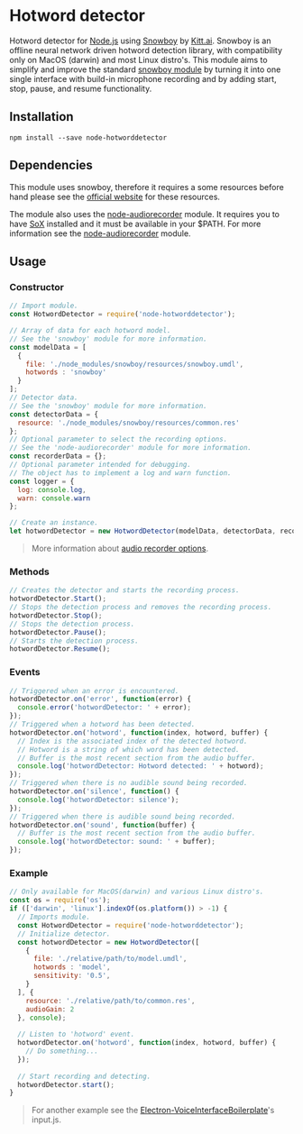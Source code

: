 # Hotword detector
Hotword detector for [Node.js](https://nodejs.org/) using [Snowboy](https://snowboy.kitt.ai/) by [Kitt.ai](https://kitt.ai/). Snowboy is an offline neural network driven hotword detection library, with compatibility only on MacOS (darwin) and most Linux distro's. This module aims to simplify and improve the standard [snowboy module](https://github.com/Kitt-AI/snowboy) by turning it into one single interface with build-in microphone recording and by adding start, stop, pause, and resume functionality.

## Installation
```
npm install --save node-hotworddetector
```

## Dependencies
This module uses snowboy, therefore it requires a some resources before hand please see the [official website](https://snowboy.kitt.ai/) for these resources.

The module also uses the [node-audiorecorder](https://github.com/RedKenrok/node-audiorecorder) module. It requires you to have [SoX](http://sox.sourceforge.net/) installed and it must be available in your $PATH. For more information see the [node-audiorecorder](https://github.com/RedKenrok/node-audiorecorder) module.

## Usage

### Constructor
```javascript
// Import module.
const HotwordDetector = require('node-hotworddetector');

// Array of data for each hotword model.
// See the 'snowboy' module for more information.
const modelData = [
  {
    file: './node_modules/snowboy/resources/snowboy.umdl',
    hotwords : 'snowboy'
  }
];
// Detector data.
// See the 'snowboy' module for more information.
const detectorData = {
  resource: './node_modules/snowboy/resources/common.res'
};
// Optional parameter to select the recording options.
// See the 'node-audiorecorder' module for more information.
const recorderData = {};
// Optional parameter intended for debugging.
// The object has to implement a log and warn function.
const logger = {
  log: console.log,
  warn: console.warn
};

// Create an instance.
let hotwordDetector = new HotwordDetector(modelData, detectorData, recorderData, logger);
```

> More information about [audio recorder options](https://github.com/RedKenrok/node-audiorecorder#constructor).

### Methods
```javascript
// Creates the detector and starts the recording process.
hotwordDetector.Start();
// Stops the detection process and removes the recording process.
hotwordDetector.Stop();
// Stops the detection process.
hotwordDetector.Pause();
// Starts the detection process.
hotwordDetector.Resume();
```

### Events
```javascript
// Triggered when an error is encountered.
hotwordDetector.on('error', function(error) {
  console.error('hotwordDetector: ' + error);
});
// Triggered when a hotword has been detected.
hotwordDetector.on('hotword', function(index, hotword, buffer) {
  // Index is the associated index of the detected hotword.
  // Hotword is a string of which word has been detected.
  // Buffer is the most recent section from the audio buffer.
  console.log('hotwordDetector: Hotword detected: ' + hotword);
});
// Triggered when there is no audible sound being recorded.
hotwordDetector.on('silence', function() {
  console.log('hotwordDetector: silence');
});
// Triggered when there is audible sound being recorded.
hotwordDetector.on('sound', function(buffer) {
  // Buffer is the most recent section from the audio buffer.
  console.log('hotwordDetector: sound: ' + buffer);
});
```

### Example
```javascript
// Only available for MacOS(darwin) and various Linux distro's.
const os = require('os');
if (['darwin', 'linux'].indexOf(os.platform()) > -1) {
  // Imports module.
  const HotwordDetector = require('node-hotworddetector');
  // Initialize detector.
  const hotwordDetector = new HotwordDetector([
    {
      file: './relative/path/to/model.umdl',
      hotwords : 'model',
      sensitivity: '0.5',
    }
  ], {
    resource: './relative/path/to/common.res',
    audioGain: 2
  }, console);
  
  // Listen to 'hotword' event.
  hotwordDetector.on('hotword', function(index, hotword, buffer) {
	// Do something...
  });
  
  // Start recording and detecting.
  hotwordDetector.start();
}
```

> For another example see the [Electron-VoiceInterfaceBoilerplate](https://github.com/RedKenrok/Electron-VoiceInterfaceBoilerplate)'s input.js.
